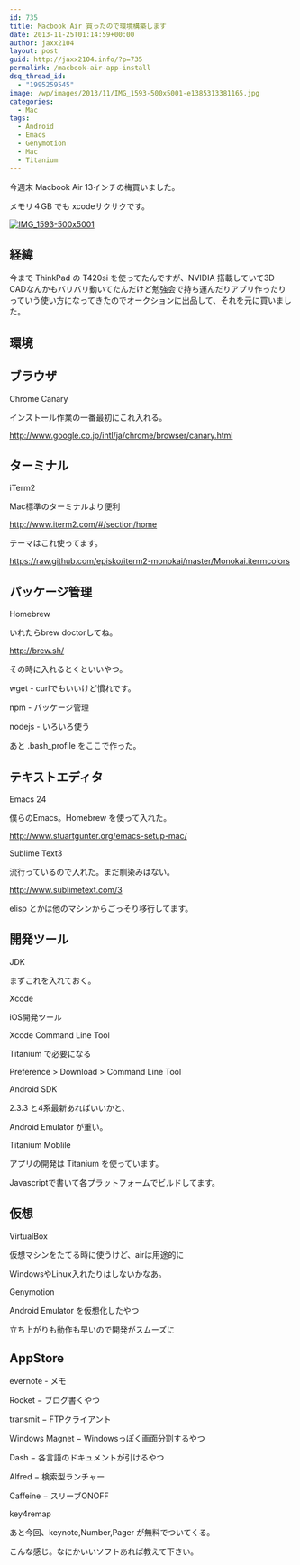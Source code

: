 ```yaml
---
id: 735
title: Macbook Air 買ったので環境構築します
date: 2013-11-25T01:14:59+00:00
author: jaxx2104
layout: post
guid: http://jaxx2104.info/?p=735
permalink: /macbook-air-app-install
dsq_thread_id:
  - "1995259545"
image: /wp/images/2013/11/IMG_1593-500x5001-e1385313381165.jpg
categories:
  - Mac
tags:
  - Android
  - Emacs
  - Genymotion
  - Mac
  - Titanium
---
```

今週末 Macbook Air 13インチの梅買いました。
  
メモリ４GB でも xcodeサクサクです。

[<img src="/images/2013/11/IMG_1593-500x5001-e1385313381165.jpg" alt="IMG_1593-500x5001" class="img-rounded img-responsive alignnone wp-image-753" srcset="/images/2013/11/IMG_1593-500x5001-e1385313381165.jpg 500w, /images/2013/11/IMG_1593-500x5001-e1385313381165-150x150.jpg 150w, /images/2013/11/IMG_1593-500x5001-e1385313381165-300x300.jpg 300w" sizes="(max-width: 500px) 100vw, 500px" />](/images/2013/11/IMG_1593-500x5001-e1385313381165.jpg)

## 経緯

今まで ThinkPad の T420si を使ってたんですが、NVIDIA 搭載していて3D CADなんかもバリバリ動いてたんだけど勉強会で持ち運んだりアプリ作ったりっていう使い方になってきたのでオークションに出品して、それを元に買いました。

<!--more-->

## 環境

## ブラウザ

Chrome Canary
  
インストール作業の一番最初にこれ入れる。
  
http://www.google.co.jp/intl/ja/chrome/browser/canary.html

## ターミナル

iTerm2
  
Mac標準のターミナルより便利
  
http://www.iterm2.com/#/section/home

テーマはこれ使ってます。
  
https://raw.github.com/episko/iterm2-monokai/master/Monokai.itermcolors

## パッケージ管理

Homebrew
  
いれたらbrew doctorしてね。
  
http://brew.sh/

その時に入れるとくといいやつ。
  
wget - curlでもいいけど慣れです。
  
npm - パッケージ管理
  
nodejs - いろいろ使う

あと .bash_profile をここで作った。

## テキストエディタ

Emacs 24
  
僕らのEmacs。Homebrew を使って入れた。
  
http://www.stuartgunter.org/emacs-setup-mac/

Sublime Text3
  
流行っているので入れた。まだ馴染みはない。
  
http://www.sublimetext.com/3

elisp とかは他のマシンからごっそり移行してます。

## 開発ツール

JDK
  
まずこれを入れておく。

Xcode
  
iOS開発ツール

Xcode Command Line Tool
  
Titanium で必要になる
  
Preference > Download > Command Line Tool

Android SDK
  
2.3.3 と4系最新あればいいかと、
  
Android Emulator が重い。

Titanium Moblile
  
アプリの開発は Titanium を使っています。
  
Javascriptで書いて各プラットフォームでビルドしてます。

## 仮想

VirtualBox
  
仮想マシンをたてる時に使うけど、airは用途的に
  
WindowsやLinux入れたりはしないかなあ。

Genymotion
  
Android Emulator を仮想化したやつ
  
立ち上がりも動作も早いので開発がスムーズに

## AppStore

evernote - メモ
  
Rocket − ブログ書くやつ
  
transmit − FTPクライアント
  
Windows Magnet − Windowsっぽく画面分割するやつ
  
Dash − 各言語のドキュメントが引けるやつ
  
Alfred − 検索型ランチャー
  
Caffeine − スリーブONOFF
  
key4remap

あと今回、keynote,Number,Pager が無料でついてくる。

こんな感じ。なにかいいソフトあれば教えて下さい。